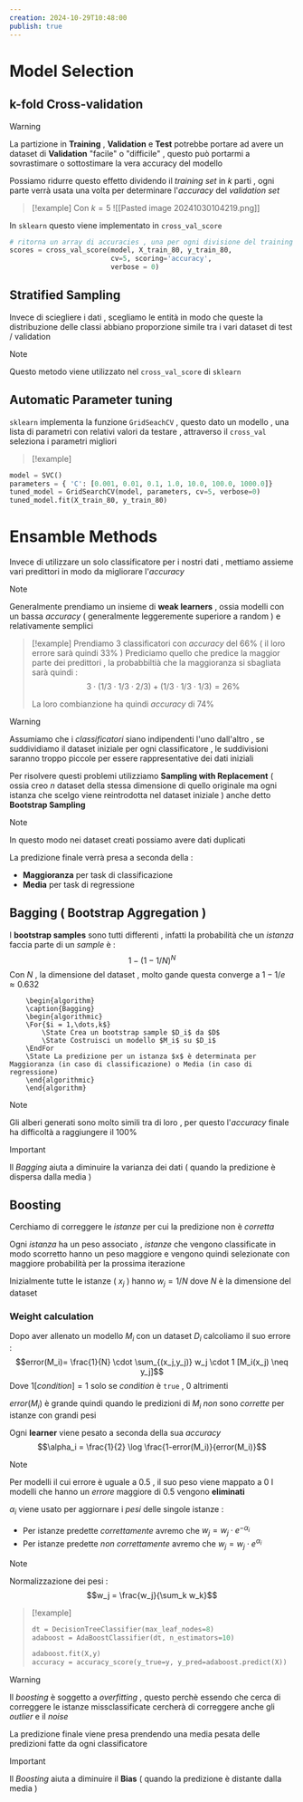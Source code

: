 ```yaml
---
creation: 2024-10-29T10:48:00
publish: true
---
```

# Model Selection

## k-fold Cross-validation

>[!warning] 
>La partizione in **Training** , **Validation** e **Test** potrebbe portare ad avere un dataset di **Validation** "facile" o "difficile" , questo può portarmi a sovrastimare o sottostimare la vera accuracy del modello

Possiamo ridurre questo effetto dividendo il *training set* in $k$ parti , ogni parte verrà usata una volta per determinare l'*accuracy* del *validation set* 

>[!example] 
>Con $k=5$
![[Pasted image 20241030104219.png]]

In `sklearn` questo viene implementato in `cross_val_score`

```python
# ritorna un array di accuracies , una per ogni divisione del training
scores = cross_val_score(model, X_train_80, y_train_80, 
                         cv=5, scoring='accuracy', 
                         verbose = 0)
```
## Stratified Sampling

Invece di sciegliere i dati , scegliamo le entità in modo che queste la distribuzione delle classi abbiano proporzione simile tra i vari dataset di test / validation

>[!note] 
>Questo metodo viene utilizzato nel `cross_val_score` di `sklearn`

## Automatic Parameter tuning

`sklearn` implementa la funzione `GridSeachCV` , questo dato un modello , una lista di parametri con relativi valori da testare , attraverso il `cross_val` seleziona i parametri migliori

>[!example] 

```python
model = SVC()
parameters = { 'C': [0.001, 0.01, 0.1, 1.0, 10.0, 100.0, 1000.0]}
tuned_model = GridSearchCV(model, parameters, cv=5, verbose=0)
tuned_model.fit(X_train_80, y_train_80)
```
# Ensamble Methods

Invece di utilizzare un solo classificatore per i nostri dati , mettiamo assieme vari predittori in modo da migliorare l'*accuracy*

>[!note] 
>Generalmente prendiamo un insieme di **weak learners** , ossia modelli con un bassa *accuracy* ( generalmente leggeremente superiore a random ) e relativamente semplici 

>[!example] 
>Prendiamo 3 classificatori con *accuracy* del $66\%$ ( il loro errore sarà quindi $33\%$ )
>Prediciamo quello che predice la maggior parte dei predittori , la probabbiltià che la maggioranza si sbagliata sarà quindi : 
>$$3\cdot (1/3\cdot1/3 \cdot2/3 )+(1/3\cdot1/3 \cdot1/3 ) = 26\%$$
>
>La loro combianzione ha quindi *accuracy* di $74\%$ 

>[!warning] 
>Assumiamo che i *classificatori* siano indipendenti l'uno dall'altro , se suddividiamo il dataset iniziale per ogni classificatore , le suddivisioni saranno troppo piccole per essere rappresentative dei dati iniziali

Per risolvere questi problemi utilizziamo **Sampling with Replacement** ( ossia creo $n$ dataset della stessa dimensione di quello originale ma ogni istanza che scelgo viene reintrodotta nel dataset iniziale ) anche detto **Bootstrap Sampling**

>[!note] 
>In questo modo nei dataset creati possiamo avere dati duplicati 

La predizione finale verrà presa a seconda della : 
+ **Maggioranza** per task di classificazione 
+ **Media** per task di regressione
## Bagging ( Bootstrap Aggregation )

I **bootstrap samples** sono tutti differenti , infatti la probabilità che un *istanza* faccia parte di un *sample* è : 
$$1-(1-1/N)^N$$ Con $N$ , la dimensione del dataset , molto gande questa converge a $1-1/e \approx 0.632$ 

```pseudo
	\begin{algorithm}
	\caption{Bagging}
	\begin{algorithmic}
	\For{$i = 1,\dots,k$}
		\State Crea un bootstrap sample $D_i$ da $D$
		\State Costruisci un modello $M_i$ su $D_i$
    \EndFor
    \State La predizione per un istanza $x$ è determinata per Maggioranza (in caso di classificazione) o Media (in caso di regressione)
	\end{algorithmic}
	\end{algorithm}
```

>[!note] 
>Gli alberi generati sono molto simili tra di loro , per questo l'*accuracy* finale ha difficoltà a raggiungere il 100%

>[!important] 
>Il *Bagging* aiuta a diminuire la varianza dei dati ( quando la predizione è dispersa dalla media )
## Boosting 

Cerchiamo di correggere le *istanze* per cui la predizione non è *corretta*  

Ogni *istanza* ha un peso associato , *istanze* che vengono classificate in modo scorretto hanno un peso maggiore e vengono quindi selezionate con maggiore probabilità per la prossima iterazione 

Inizialmente tutte le istanze ( $x_j$ ) hanno $w_j = 1/N$ dove $N$ è la dimensione del dataset 
### Weight calculation

Dopo aver allenato un modello $M_i$ con un dataset $D_i$ calcoliamo il suo errore : 
$$error(M_i)= \frac{1}{N} \cdot \sum_{(x_j,y_j)} w_j \cdot 1 [M_i(x_j) \neq y_j]$$
Dove $1[condition] = 1$ solo se $condition$ è `true` , 0 altrimenti

$error(M_i)$ è grande quindi quando le predizioni di $M_i$ *non* sono *corrette* per istanze con grandi pesi

Ogni **learner** viene pesato a seconda della sua *accuracy* 
$$\alpha_i = \frac{1}{2} \log \frac{1-error(M_i)}{error(M_i)}$$
>[!note] 
>Per modelli il cui errore è uguale a $0.5$ , il suo peso viene mappato a $0$ 
>I modelli che hanno un *errore* maggiore di $0.5$ vengono **eliminati**

$\alpha_i$ viene usato per aggiornare i *pesi* delle singole istanze : 
+ Per istanze predette *correttamente* avremo che $w_j = w_j \cdot e^{-\alpha_i}$
+ Per istanze predette *non correttamente* avremo che $w_j = w_j \cdot e^{\alpha_i}$

>[!note] 
>Normalizzazione dei pesi : $$w_j = \frac{w_j}{\sum_k w_k}$$

>[!example] 
>```python
>dt = DecisionTreeClassifier(max_leaf_nodes=8)
>adaboost = AdaBoostClassifier(dt, n_estimators=10)
>
>adaboost.fit(X,y)
>accuracy = accuracy_score(y_true=y, y_pred=adaboost.predict(X))
>```

>[!warning] 
>Il *boosting* è soggetto a *overfitting* , questo perchè essendo che cerca di correggere le istanze missclassificate cercherà di correggere anche gli *outlier* e il *noise*

La predizione finale viene presa prendendo una media pesata delle predizioni fatte da ogni classificatore 

>[!important] 
>Il *Boosting* aiuta a diminuire il **Bias** ( quando la predizione è distante dalla media )